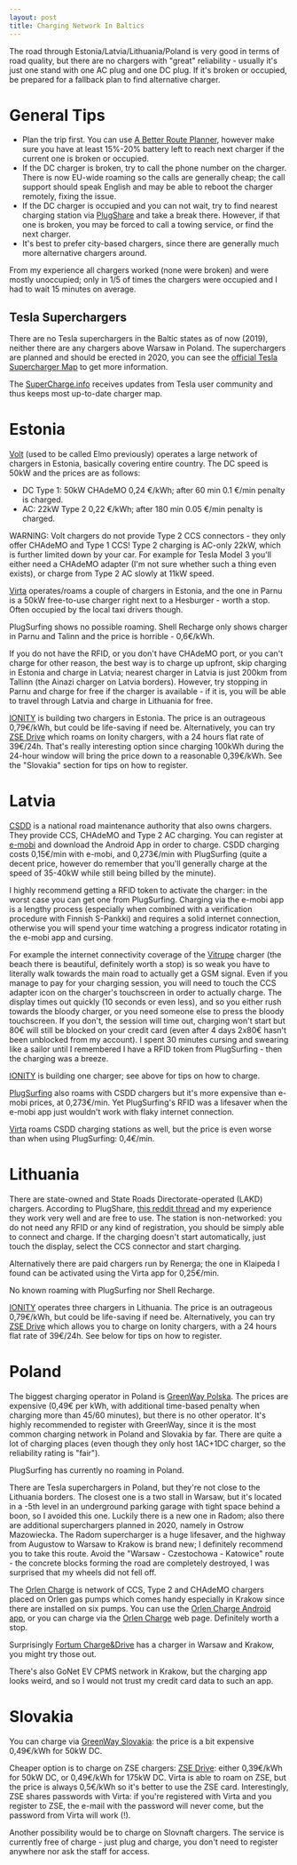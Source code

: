 ```yaml
---
layout: post
title: Charging Network In Baltics
---
```


The road through Estonia/Latvia/Lithuania/Poland is very good in terms of road quality,
but there are no chargers with "great" reliability - usually it's just one stand
with one AC plug and one DC plug. If it's broken or occupied, be prepared for a fallback
plan to find alternative charger. 

# General Tips

* Plan the trip first. You can use [A Better Route Planner](abetterrouteplanner.com/), however
  make sure you have at least 15%-20% battery left to reach next charger if the current one
  is broken or occupied.
* If the DC charger is broken, try to call the phone number on the charger. There is
  now EU-wide roaming so the calls are generally cheap; the call support should speak English
  and may be able to reboot the charger remotely, fixing the issue.
* If the DC charger is occupied and you can not wait, try to find nearest
  charging station via [PlugShare](https://www.plugshare.com/)
  and take a break there. However, if that one is broken, you may be
  forced to call a towing service, or find the next charger.
* It's best to prefer city-based chargers, since there are generally much more
  alternative chargers around.
  
From my experience all chargers worked (none were broken) and were mostly unoccupied;
only in 1/5 of times the chargers were occupied and I had to wait 15 minutes on average.

## Tesla Superchargers

There are no Tesla superchargers in the Baltic states as of now (2019), neither there are any chargers
above Warsaw in Poland. The superchargers are planned and should be erected in 2020,
you can see the [official Tesla Supercharger Map](https://www.tesla.com/supercharger) to get more information.

The [SuperCharge.info](https://supercharge.info/map) receives updates from Tesla
user community and thus keeps most up-to-date charger map.

# Estonia

[Volt](https://enefitvolt.com/en/elektriauto-laadimine) (used to be called Elmo previously)
operates a large network of chargers
in Estonia, basically covering entire country. The DC speed is 50kW and the prices are as follows:

* DC Type 1: 50kW CHAdeMO 0,24 €/kWh; after 60 min 0.1 €/min penalty is charged.
* AC: 22kW Type 2 0,22 €/kWh; after 180 min 0.05 €/min penalty is charged.

WARNING: Volt chargers do not provide Type 2 CCS connectors - they only offer
CHAdeMO and Type 1 CCS! Type 2 charging is AC-only 22kW, which is further limited
down by your car. For example for Tesla Model 3 you'll either need a CHAdeMO adapter (I'm not sure whether such
a thing even exists), or charge from Type 2 AC slowly at 11kW speed.

[Virta](https://virta.webapp.virtaglobal.com/) operates/roams a couple of chargers in Estonia,
and the one in Parnu is a 50kW free-to-use charger right next to a Hesburger -
worth a stop. Often occupied by the local taxi drivers though.

PlugSurfing shows no possible roaming. Shell Recharge only shows charger in Parnu and
Talinn and the price is horrible - 0,6€/kWh.

If you do not have the RFID, or you don't have CHAdeMO port, or you can't charge for other reason,
the best way is to charge up upfront, skip charging in Estonia and charge in Latvia;
nearest charger in Latvia is just 200km from Tallinn
(the Ainazi charger on Latvia borders). However, try stopping in Parnu and charge for free
if the charger is available - if it is, you will be able to travel through Latvia
and charge in Lithuania for free.

[IONITY](https://ionity.eu) is building two chargers in Estonia.
The price is an outrageous 0,79€/kWh, but could be life-saving if need be.
Alternatively, you can try [ZSE Drive](https://zsedrive.sk) which roams on Ionity chargers,
with a 24 hours flat rate of 39€/24h. That's really interesting option since charging 100kWh during the 24-hour window will
bring the price down to a reasonable 0,39€/kWh. See the "Slovakia" section
for tips on how to register.

# Latvia

[CSDD](https://www.csdd.lv/en/) is a national road maintenance authority that
also owns chargers. They provide CCS, CHAdeMO and Type 2 AC charging.
You can register at [e-mobi](https://portal.e-mobi.lv/lv/sakumlapa/) and download
the Android App in order to charge.
CSDD charging costs 0,15€/min with e-mobi, and 0,273€/min with PlugSurfing
(quite a decent price, however do remember that you'll generally charge at the speed of
35-40kW while still being billed by the minute).

I highly recommend getting a RFID token to activate the charger: in the worst
case you can get one from PlugSurfing. Charging via the e-mobi app is a lengthy
process (especially when combined with a verification procedure with Finnish S-Pankki)
and requires a solid internet connection, otherwise you will spend your time watching
a progress indicator rotating in the e-mobi app and cursing.

For example the internet connectivity
coverage of the [Vitrupe](https://www.plugshare.com/location/156536) charger
(the beach there is beautiful, definitely worth a stop) is so weak
you have to literally walk towards the main road to actually get a GSM signal.
Even if you manage to pay for your charging session, you will need to
touch the CCS adapter icon on the charger's touchscreen in order to actually charge.
The display times out quickly (10 seconds or even less),
and so you either rush towards the bloody charger, or you need someone else
to press the bloody touchscreen. If you don't, the session will time out, charging
won't start but 80€ will still be blocked on your credit card (even after 4 days
2x80€ hasn't been unblocked from my account). I spent 30 minutes
cursing and swearing like a sailor until I remembered I have a RFID token from PlugSurfing -
then the charging was a breeze.

[IONITY](https://ionity.eu) is building one charger; see above for tips on how to charge.

[PlugSurfing](https://www.plugsurfing.com/map) also roams with CSDD chargers but
it's more expensive than e-mobi prices, at 0,273€/min. Yet PlugSurfing's RFID was a lifesaver
when the e-mobi app just wouldn't work with flaky internet connection.

[Virta](https://virta.webapp.virtaglobal.com/) roams CSDD charging stations as well,
but the price is even worse than when using PlugSurfing: 0,4€/min.

# Lithuania

There are state-owned and State Roads Directorate-operated (LAKD) chargers.
According to PlugShare, [this reddit thread](https://www.reddit.com/r/lithuania/comments/bqwn5f/electric_vehicle_charging/)
and my experience they work very well and are free to use.
The station is non-networked: you do not need any RFID or any kind of registration,
you should be simply able to connect and charge. If the charging doesn't start automatically,
just touch the display, select the CCS connector and start charging.

Alternatively there are paid chargers run by Renerga; the one in Klaipeda I found
can be activated using the Virta app for 0,25€/min.

No known roaming with PlugSurfing nor Shell Recharge.

[IONITY](https://ionity.eu) operates three chargers in Lithuania.
The price is an outrageous 0,79€/kWh, but could be life-saving if need be.
Alternatively, you can try [ZSE Drive](https://zsedrive.sk) which allows you to
charge on Ionity chargers, with a 24 hours flat rate of 39€/24h. See below
for tips on how to register.

# Poland

The biggest charging operator in Poland is [GreenWay Polska](https://greenwaypolska.pl/en/).
The prices are expensive (0,49€ per kWh, with additional time-based penalty when charging more
than 45/60 minutes), but there is no other operator. It's highly recommended
to register with GreenWay, since it is the most common charging network in Poland
and Slovakia by far.
There are quite a lot of charging
places (even though they only host 1AC+1DC charger, so the reliability rating is "fair").

PlugSurfing has currently no roaming in Poland.

There are Tesla superchargers in Poland, but they're not close to the Lithuania
borders. The closest one is a two stall in Warsaw, but it's located in a -5th level
in an underground parking garage with tight space behind a boon, so I avoided this one.
Luckily there is a new one in Radom;
also there are additional superchargers planned in 2020, namely in Ostrow Mazowiecka.
The Radom supercharger is a huge lifesaver, and the highway from Augustow to Warsaw to
Krakow is brand new; I definitely recommend you to take this route.
Avoid the "Warsaw - Czestochowa - Katowice" route - the concrete blocks forming the
road are completely destroyed, I was surprised that my wheels did not fell off.

The [Orlen Charge](https://orlencharge.orlen.pl/#/portal/locations) is network
of CCS, Type 2 and CHAdeMO chargers placed on Orlen gas pumps which comes handy
especially in Krakow since there are installed on six pumps. You can use the
[Orlen Charge Android app](https://play.google.com/store/apps/details?id=pl.orlen.charge),
or you can charge via the
[Orlen Charge](https://orlencharge.orlen.pl/#/portal/locations) web page.
Definitely worth a stop.

Surprisingly [Fortum Charge&Drive](https://map.chargedrive.com/en/) has a charger
in Warsaw and Krakow, you might try those out.

There's also GoNet EV CPMS network in Krakow, but the charging app looks weird,
and so I would not trust my credit card data to such an app.

# Slovakia

You can charge via [GreenWay Slovakia](https://greenway.sk/): the price is
a bit expensive 0,49€/kWh for 50kW DC.

Cheaper option is to charge on ZSE chargers: [ZSE Drive](https://zsedrive.sk):
either 0,39€/kWh for 50kW DC, or 0,49€/kWh for 175kW DC. Virta is able to roam
on ZSE, but the price is always 0,5€/kWh so it's better to use the ZSE card.
Interestingly, ZSE shares passwords with Virta: if you're registered with
Virta and you register to ZSE, the e-mail with the password will never come,
but the password from Virta will work (!).

Another possibility would be to charge on Slovnaft chargers. The service is currently
free of charge - just plug and charge, you don't need to register anywhere nor
ask the staff for access.
